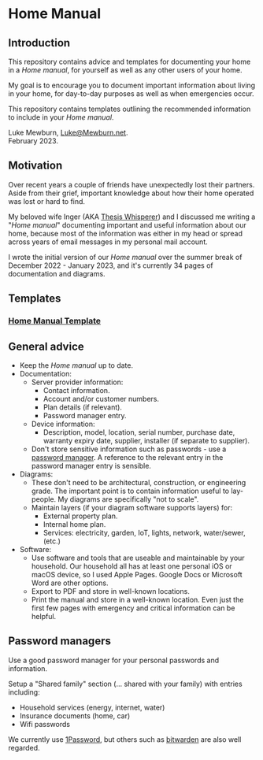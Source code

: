# Home Manual

## Introduction

This repository contains advice and templates for documenting your home in a *Home manual*, for yourself as well as any other users of your home.

My goal is to encourage you to document important information about living in your home, for day-to-day purposes as well as when emergencies occur.

This repository contains templates outlining the recommended information to include in your *Home manual*.

Luke Mewburn, Luke@Mewburn.net.  
February 2023.


## Motivation

Over recent years a couple of friends have unexpectedly lost their partners. Aside from their grief, important knowledge about how their home operated was lost or hard to find.

My beloved wife Inger (AKA [Thesis Whisperer](https://thesiswhisperer.com)) and I discussed me writing a "*Home manual*" documenting important and useful information about our home, because most of the information was either in my head or spread across years of email messages in my personal mail account.

I wrote the initial version of our *Home manual* over the summer break of December 2022 - January 2023, and it's currently 34 pages of documentation and diagrams.


## Templates

### [Home Manual Template](Home-Manual-Template.md)

## General advice

- Keep the *Home manual* up to date.
- Documentation:
  - Server provider information:
     - Contact information.
     - Account and/or customer numbers.
     - Plan details (if relevant).
     - Password manager entry.
  - Device information:
     - Description, model, location, serial number, purchase date, warranty expiry date, supplier, installer (if separate to supplier).
  - Don't store sensitive information such as passwords - use a [password manager](#password-managers). A reference to the relevant entry in the password manager entry is sensible.
- Diagrams:
  - These don't need to be architectural, construction, or engineering grade. The important point is to contain information useful to lay-people. My diagrams are specifically "not to scale".
  - Maintain layers (if your diagram software supports layers) for:
     - External property plan.
     - Internal home plan.
     - Services: electricity, garden, IoT, lights, network, water/sewer, (etc.)
- Software:
  - Use software and tools that are useable and maintainable by your household. Our household all has at least one personal iOS or macOS device, so I used Apple Pages. Google Docs or Microsoft Word are other options.
  - Export to PDF and store in well-known locations.
  - Print the manual and store in a well-known location. Even just the first few pages with emergency and critical information can be helpful.
  
  
## Password managers

Use a good password manager for your personal passwords and information.

Setup a "Shared family" section (... shared with your family) with entries including:
- Household services (energy, internet, water)
- Insurance documents (home, car)
- Wifi passwords

We currently use [1Password](https://1password.com), but others such as [bitwarden](https://bitwarden.com) are also well regarded.
